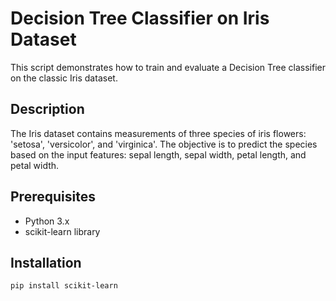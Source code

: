 # Decision Tree Classifier on Iris Dataset

This script demonstrates how to train and evaluate a Decision Tree classifier on the classic Iris dataset.

## Description
The Iris dataset contains measurements of three species of iris flowers: 'setosa', 'versicolor', and 'virginica'. The objective is to predict the species based on the input features: sepal length, sepal width, petal length, and petal width.

## Prerequisites
- Python 3.x
- scikit-learn library

## Installation
```bash
pip install scikit-learn
